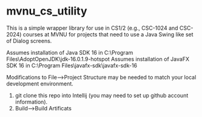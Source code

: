 # mvnu_cs_utility
This is a simple wrapper library for use in CS1/2 (e.g., CSC-1024 and CSC-2024) courses at MVNU for projects that need to use a Java Swing like set of Dialog screens. 

Assumes installation of Java SDK 16 in C:\Program Files\AdoptOpenJDK\jdk-16.0.1.9-hotspot
Assumes installation of JavaFX SDK 16 in C:\Program Files\javafx-sdk\javafx-sdk-16

Modifications to File-->Project Structure may be needed to match your local development environment. 

1. git clone this repo into Intellij (you may need to set up github account information). 
2. Build-->Build Artificats
